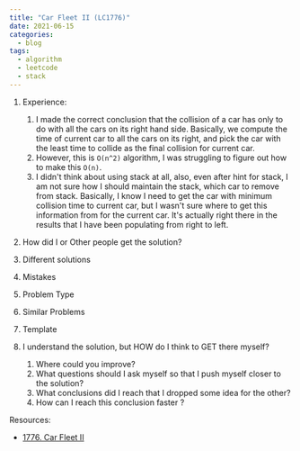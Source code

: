 ```yaml
---
title: "Car Fleet II (LC1776)"
date: 2021-06-15
categories:
  - blog
tags:
  - algorithm
  - leetcode
  - stack
---
```


1. Experience:
    1. I made the correct conclusion that the collision of a car has only to do with all the cars on its right hand side. Basically, we compute the time of current car to all the cars on its right, and pick the car with the least time to collide as the final collision for current car.
    2. However, this is `O(n^2)` algorithm, I was struggling to figure out how to make this `O(n)`. 
    3. I didn't think about using stack at all, also, even after hint for stack, I am not sure how I should maintain the stack, which car to remove from stack. Basically, I know I need to get the car with minimum collision time to current car, but I wasn't sure where to get this information from for the current car. It's actually right there in the results that I have been populating from right to left. 


2. How did I or Other people get the solution? 

3. Different solutions

4. Mistakes


5. Problem Type


  
6. Similar Problems

7. Template

8. I understand the solution, but HOW do I think to GET there myself?
    1. Where could you improve?
    2. What questions should I ask myself so that I push myself closer to the solution? 
    3. What conclusions did I reach that I dropped some idea for the other?
    4. How can I reach this conclusion faster ?
    



Resources:
* [1776. Car Fleet II][LeetCode Link]


[LeetCode Link]: https://leetcode.com/problems/car-fleet-ii/